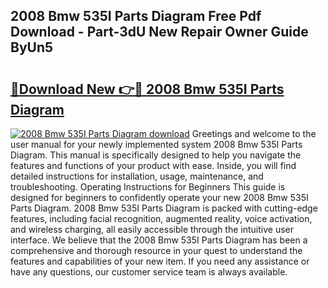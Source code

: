 ## 2008 Bmw 535I Parts Diagram Free Pdf Download - Part-3dU New Repair Owner Guide ByUn5

# <h2><a href="http://dfmnp6.blite.top/?on=2008+Bmw+535I+Parts+Diagram">🔗Download New 👉🔴 2008 Bmw 535I Parts Diagram</a></h2>

[![2008 Bmw 535I Parts Diagram download](https://i.imgur.com/lujVjoI.png)](http://dfmnp6.blite.top/?on=2008+Bmw+535I+Parts+Diagram)
Greetings and welcome to the user manual for your newly implemented system 2008 Bmw 535I Parts Diagram. This manual is specifically designed to help you navigate the features and functions of your product with ease. Inside, you will find detailed instructions for installation, usage, maintenance, and troubleshooting. Operating Instructions for Beginners This guide is designed for beginners to confidently operate your new 2008 Bmw 535I Parts Diagram. 2008 Bmw 535I Parts Diagram is packed with cutting-edge features, including facial recognition, augmented reality, voice activation, and wireless charging, all easily accessible through the intuitive user interface. We believe that the 2008 Bmw 535I Parts Diagram has been a comprehensive and thorough resource in your quest to understand the features and capabilities of your new item. If you need any assistance or have any questions, our customer service team is always available.

